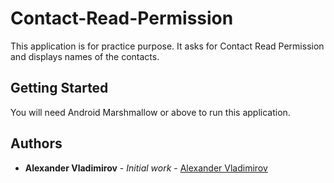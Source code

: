 # Contact-Read-Permission

This application is for practice purpose.
It asks for Contact Read Permission and displays names of the contacts.

## Getting Started

You will need Android Marshmallow or above to run this application.

## Authors

* **Alexander Vladimirov** - *Initial work* - [Alexander Vladimirov](https://github.com/AlexanderVladimirov9090)
